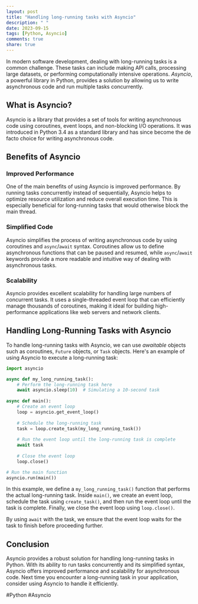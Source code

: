```yaml
---
layout: post
title: "Handling long-running tasks with Asyncio"
description: " "
date: 2023-09-15
tags: [Python, Asyncio]
comments: true
share: true
---
```


In modern software development, dealing with long-running tasks is a common challenge. These tasks can include making API calls, processing large datasets, or performing computationally intensive operations. *Asyncio*, a powerful library in Python, provides a solution by allowing us to write asynchronous code and run multiple tasks concurrently.

## What is Asyncio?

Asyncio is a library that provides a set of tools for writing asynchronous code using coroutines, event loops, and non-blocking I/O operations. It was introduced in Python 3.4 as a standard library and has since become the de facto choice for writing asynchronous code.

## Benefits of Asyncio

### Improved Performance

One of the main benefits of using Asyncio is improved performance. By running tasks concurrently instead of sequentially, Asyncio helps to optimize resource utilization and reduce overall execution time. This is especially beneficial for long-running tasks that would otherwise block the main thread.

### Simplified Code

Asyncio simplifies the process of writing asynchronous code by using coroutines and `async`/`await` syntax. Coroutines allow us to define asynchronous functions that can be paused and resumed, while `async`/`await` keywords provide a more readable and intuitive way of dealing with asynchronous tasks.

### Scalability

Asyncio provides excellent scalability for handling large numbers of concurrent tasks. It uses a single-threaded event loop that can efficiently manage thousands of coroutines, making it ideal for building high-performance applications like web servers and network clients.

## Handling Long-Running Tasks with Asyncio

To handle long-running tasks with Asyncio, we can use *awaitable* objects such as coroutines, `Future` objects, or `Task` objects. Here's an example of using Asyncio to execute a long-running task:

```python
import asyncio

async def my_long_running_task():
    # Perform the long-running task here
    await asyncio.sleep(10)  # Simulating a 10-second task
    
async def main():
    # Create an event loop
    loop = asyncio.get_event_loop()
    
    # Schedule the long-running task
    task = loop.create_task(my_long_running_task())
    
    # Run the event loop until the long-running task is complete
    await task
    
    # Close the event loop
    loop.close()

# Run the main function
asyncio.run(main())
```

In this example, we define a `my_long_running_task()` function that performs the actual long-running task. Inside `main()`, we create an event loop, schedule the task using `create_task()`, and then run the event loop until the task is complete. Finally, we close the event loop using `loop.close()`.

By using `await` with the task, we ensure that the event loop waits for the task to finish before proceeding further.

## Conclusion

Asyncio provides a robust solution for handling long-running tasks in Python. With its ability to run tasks concurrently and its simplified syntax, Asyncio offers improved performance and scalability for asynchronous code. Next time you encounter a long-running task in your application, consider using Asyncio to handle it efficiently.

#Python #Asyncio